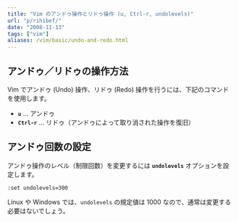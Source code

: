 ```yaml
---
title: "Vim のアンドゥ操作とリドゥ操作 (u, Ctrl-r, undolevels)"
url: "p/rihibef/"
date: "2008-11-13"
tags: ["vim"]
aliases: /vim/basic/undo-and-redo.html
---
```


アンドゥ／リドゥの操作方法
----

Vim でアンドゥ (Undo) 操作、リドゥ (Redo) 操作を行うには、下記のコマンドを使用します。

- __`u`__ ... アンドゥ
- __`Ctrl-r`__ ... リドゥ（アンドゥによって取り消された操作を復旧）


アンドゥ回数の設定
----

アンドゥ操作のレベル（制限回数）を変更するには __`undolevels`__ オプションを設定します。

```vim
:set undolevels=300
```

Linux や Windows では、`undolevels` の規定値は 1000 なので、通常は変更する必要はないでしょう。


